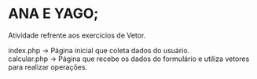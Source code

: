 # ANA E YAGO;


 Atividade refrente aos exercicios de Vetor. 

 index.php → Página inicial que coleta dados do usuário. <br>
 calcular.php → Página que recebe os dados do formulário e utiliza vetores para realizar operações.


 

